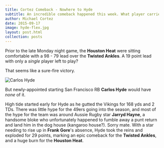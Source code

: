```yaml
---
title: Cortez Comeback - Nowhere to Hyde
subtitle: An incredible comeback happened this week. What player carried the weight of the Ankles?
author: Michael Cortez
date: 2015-09-17
image: hyde-flex.jpg
layout: post.html
collection: posts
---
```

Prior to the late Monday night game, the **Houston Heat** were sitting comfortable with a 98 - 79 lead over the **Twisted Ankles**. A 19 point lead with only a *single* player left to play? 

<div class="center">
  <p>That seems like a sure-fire victory.</p>
</div>

<div class="center">
  <img src="{{baseUri}}assets/carlos-hyde-run.jpg" alt="Carlos Hyde" />
</div>


But newly-appointed starting San Francisco RB **Carlos Hyde** would have *none* of it.

High tide started early for Hyde as he gutted the Vikings for 168 yds and 2 TDs. There was little hype for the 49ers going into the season, and most of the hype for the team was around Aussie Rugby star **Jarryd Hayne**, a handsome bloke who unfortunately happened to fumble away a punt return and land him in the dog house (kangaroo house?). Sorry mate. With a star needing to rise up in **Frank Gore**'s absence, Hyde took the reins and exploded for 29 points, marking an epic comeback for the **Twisted Ankles**, and a huge burn for the **Houston Heat**.
